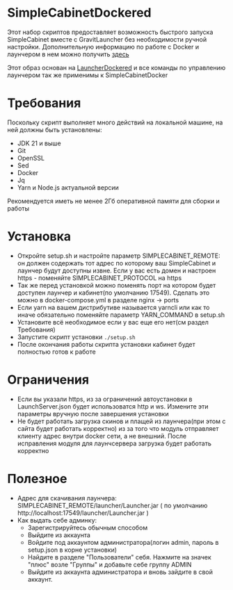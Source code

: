 # SimpleCabinetDockered

Этот набор скриптов предоставляет возможность быстрого запуска SimpleCabinet вместе с GravitLauncher без необходимости ручной настройки. Дополнительную информацию по работе с Docker и лаунчером в нем можно получить [здесь](https://github.com/GravitLauncher/LauncherDockered)

Этот образ основан на [LauncherDockered](https://github.com/GravitLauncher/LauncherDockered) и все команды по управлению лаунчером так же применимы к SimpleCabinetDocker

# Требования

Поскольку скрипт выполняет много действий на локальной машине, на ней должны быть установлены:

- JDK 21 и выше
- Git
- OpenSSL
- Sed
- Docker
- Jq
- Yarn и Node.js актуальной версии

Рекомендуется иметь не менее 2Гб оперативной памяти для сборки и работы

# Установка

- Откройте setup.sh и настройте параметр SIMPLECABINET_REMOTE: он должен содержать тот адрес по которому ваш SimpleCabinet и лаунчер будут доступны извне. Если у вас есть домен и настроен https - поменяйте SIMPLECABINET_PROTOCOL на https
- Так же перед установкой можно поменять порт на котором будет доступен лаунчер и кабинет(по умолчанию 17549). Сделать это можно в docker-compose.yml в разделе nginx -> ports
- Если yarn на вашем дистрибутиве называется yarncli или как то иначе обязательно поменяйте параметр YARN_COMMAND в setup.sh
- Установите всё необходимое если у вас еще его нет(см раздел Требования)
- Запустите скрипт установки `./setup.sh`
- После окончания работы скрипта установки кабинет будет полностью готов к работе

# Ограничения

- Если вы указали https, из за ограничений автоустановки в LaunchServer.json будет использоватся http и ws. Измените эти параметры вручную после завершения установки
- Не будет работать загрузка скинов и плащей из лаунчера(при этом с сайта будет работать корректно) из за того что модуль отправляет клиенту адрес внутри docker сети, а не внешний. После исправления модуля для лаунчсервера загрузка будет работать корректно

# Полезное

- Адрес для скачивания лаунчера: SIMPLECABINET_REMOTE/launcher/Launcher.jar ( по умолчанию http://localhost:17549/launcher/Launcher.jar )
- Как выдать себе админку:
  - Зарегистрируйтесь обычным способом
  - Выйдите из аккаунта
  - Войдите под аккаунтом администратора(логин admin, пароль в setup.json в корне установки)
  - Найдите в разделе "Пользователи" себя. Нажмите на значек "плюс" возле "Группы" и добавьте себе группу ADMIN
  - Выйдите из аккаунта администратора и вновь зайдите в свой аккаунт.

